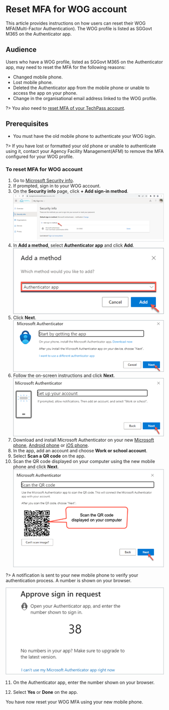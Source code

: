 # Reset MFA for WOG account

This article provides instructions on how users can reset their WOG MFA(Multi-Factor Authentication). The WOG profile is listed as SGGovt M365 on the Authenticator app. 

## Audience

Users who have a WOG profile, listed as SGGovt M365 on the Authenticator app, may need to reset the MFA for the following reasons:

- Changed mobile phone.
- Lost mobile phone.
- Deleted the Authenticator app from the mobile phone or unable to access the app on your phone.
- Change in the organisational email address linked to the WOG profile.

?> You also need to [reset MFA of your TechPass account](reset-security-verification-for-wog-account).

## Prerequisites

- You must have the old mobile phone to authenticate your WOG login.

?> If you have lost or formatted your old phone or unable to authenticate using it, contact your Agency Facility Management(AFM) to remove the MFA configured for your WOG profile.

### To reset MFA for WOG account

1. Go to [Microsoft Security info](https://mysignins.microsoft.com/security-info).
2. If prompted, sign in to your WOG account.
3. On the **Security info** page, click **+ Add sign-in method**.
![add-sign-in-method](assets/images/reset-techpass-mfa-vendor/add-sign-in-method.png)
4. In **Add a method**, select **Authenticator app** and click **Add**.
![add-auth-method](assets/images/reset-techpass-mfa-vendor/add-method.png)
5. Click **Next**.
![install-auth-method](assets/images/reset-techpass-mfa-vendor/install-auth-app.png)
6. Follow the on-screen instructions and click **Next**.
![keep-your-account-secure-next](assets/images/onboarding/po-non-se/keep-your-account-secure-next.png)
7. Download and install Microsoft Authenticator on your new [Microsoft phone](https://www.microsoft.com/en-sg/store/apps/windows-phone), [Android phone](https://play.google.com/store/apps?hl=en&amp;gl=US) or [iOS phone](https://www.apple.com/app-store/).
8. In the app, add an account and choose **Work or school account**.
9. Select **Scan a QR code** on the app.
10. Scan the QR code displayed on your computer using the new mobile phone and click **Next**.
![scan-qr-code](assets/images/security-verification-for-wog/reset-wog-mfa/scan-qr-code.png)

  ?> A notification is sent to your new mobile phone to verify your authentication process. A number is shown on your browser.

![mfa](assets/images/onboarding/po-non-se/mfa-number-displayed-on-screen.png)

11. On the Authenticator app, enter the number shown on your browser.

12. Select **Yes** or **Done** on the app.

You have now reset your WOG MFA using your new mobile phone.
